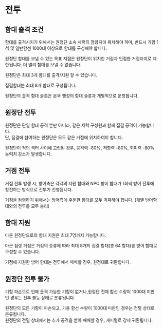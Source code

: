 # 전투

## 함대 출격 조건

함대를 출격시키기 위해서는 원정단 소속 세력의 점령지에 위치해야 하며, 반드시 기함 1척 및 일반함선 1000대 이상으로 함대를 구성해야 합니다.

원정단 함대를 보낼 수 있는 목표 지점은 원정단이 위치한 거점과 인접한 거점까지로 제한됩니다. 더 멀리 함대를 보낼 수 없습니다.

원정단은 최대 3개 함대를 출격/지원 할 수 있습니다.

집결함대는 최대 8개 함대로 구성됩니다.

원정단의 출격 함대 슬롯은 본국 행성의 함대 슬롯과 개별적으로 운영됩니다.


## 원정단 전투

원정단은 단일 함대 공격 뿐만 아니라, 같은 세력 구성원과 함께 집결 공격이 가능합니다.<br>
단, 집결에 참여하는 원정단은 모두 같은 거점에 위치하여야 합니다.

원정단이 적의 섹터 사이에 고립된 경우, 공격력 -80%, 저항력 -80%, 회피력 -80% 능력치 감소가 발생합니다.


## 거점 전투

거점 전투 발생 시, 방어측은 각각의 지원 함대와 NPC 방어 함대가 1회씩 방어 전투에 참전하는 방식으로 전투가 진행됩니다.

거점을 점령하기 위해서는 방어측에 주둔한 함대를 모두 격파해야 합니다. (개별 방어함대와의 전투를 모두 승리)


## 함대 지원

다른 원정단으로의 함대 지원은 최대 7명까지 가능합니다.

아군 점령 거점은 거점의 종류에 따라 최대 8개의 집결 함대(총 64 함대)를 방어 함대로 구성할 수 있습니다.

거점에 지원한 방어 함대는 전투에서 패배할 경우, 원정대로 귀환합니다.


## 원정단 전투 불가

기함 파손으로 인해 출격 가능한 기함이 없거나,원정단 전체 함선 수량이 1000대 미만인 경우는 전투 불능 상태로 분류됩니다.

원정단의 모든 기함이 파손되고, 가용 함선 수량이 1000대 미만인 경우는 전멸 상태로 분류됩니다.<br>
원정단의 전멸 상태에서는 추가 공격을 받아 패배할 경우, 캐피털로 강제 귀환됩니다.